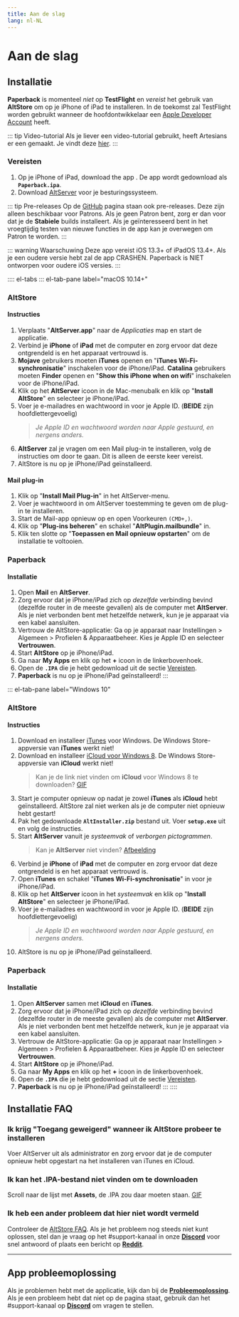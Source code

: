 ```yaml
---
title: Aan de slag
lang: nl-NL
---
```


# Aan de slag

## Installatie
**Paperback** is momenteel _niet_ op **TestFlight** en _vereist_ het gebruik van **AltStore** om op je iPhone of iPad te installeren. In de toekomst zal TestFlight worden gebruikt wanneer de hoofdontwikkelaar een [Apple Developer Account](https://developer.apple.com/programs/) heeft.

::: tip Video-tutorial
Als je liever een video-tutorial gebruikt, heeft Artesians er een gemaakt. Je vindt deze [hier](https://www.youtube.com/watch?v=n1KRwsxNiWY).
:::

### Vereisten
1. Op je iPhone of iPad, download the app <Download text="hier"/>. De app wordt gedownload als **`Paperback.ipa`**.
2. Download [AltServer](https://altstore.io/) voor je besturingssysteem.

::: tip Pre-releases
Op de [GitHub](https://github.com/Paperback-iOS/app/releases) pagina staan ook pre-releases. Deze zijn alleen beschikbaar voor Patrons. Als je geen Patron bent, zorg er dan voor dat je de **Stabiele** builds installeert.
Als je geïnteresseerd bent in het vroegtijdig testen van nieuwe functies in de app kan je overwegen om Patron te worden.
:::

::: warning Waarschuwing
Deze app vereist iOS 13.3+ of iPadOS 13.4+. Als je een oudere versie hebt zal de app CRASHEN. Paperback is NIET ontworpen voor oudere iOS versies.
:::

:::: el-tabs
::: el-tab-pane label="macOS 10.14+"
### AltStore
#### Instructies
1. Verplaats "**AltServer.app**" naar de *Applicaties* map en start de applicatie.
2. Verbind je **iPhone** of **iPad** met de computer en zorg ervoor dat deze ontgrendeld is en het apparaat vertrouwd is.
3. **Mojave** gebruikers moeten **iTunes** openen en "**iTunes Wi-Fi-synchronisatie**" inschakelen voor de iPhone/iPad.
   **Catalina** gebruikers moeten **Finder** openen en "**Show this iPhone when on wifi**" inschakelen voor de iPhone/iPad.
4. Klik op het **AltServer** icoon in de Mac-menubalk en klik op "**Install AltStore**" en selecteer je iPhone/iPad.
5. Voer je e-mailadres en wachtwoord in voor je Apple ID. (**BEIDE** zijn hoofdlettergevoelig)
	> *Je Apple ID en wachtwoord worden naar Apple gestuurd, en nergens anders.*
6. **AltServer** zal je vragen om een Mail plug-in te installeren, volg de instructies om door te gaan. Dit is alleen de eerste keer vereist.
7. AltStore is nu op je iPhone/iPad geïnstalleerd.

#### Mail plug-in
1. Klik op "**Install Mail Plug-in**" in het AltServer-menu.
2. Voer je wachtwoord in om AltServer toestemming te geven om de plug-in te installeren.
3. Start de Mail-app opnieuw op en open Voorkeuren `(CMD+,)`.
4. Klik op "**Plug-ins beheren**" en schakel "**AltPlugin.mailbundle**" in.
5. Klik ten slotte op "**Toepassen en Mail opnieuw opstarten**" om de installatie te voltooien.

### Paperback
#### Installatie
1. Open **Mail** en **AltServer**.
2. Zorg ervoor dat je iPhone/iPad zich op _dezelfde_ verbinding bevind (dezelfde router in de meeste gevallen) als de computer met **AltServer**. Als je niet verbonden bent met hetzelfde netwerk, kun je je apparaat via een kabel aansluiten.
3. Vertrouw de AltStore-applicatie: Ga op je apparaat naar Instellingen > Algemeen > Profielen & Apparaatbeheer. Kies je Apple ID en selecteer **Vertrouwen**.
4. Start **AltStore** op je iPhone/iPad.
5. Ga naar **My Apps** en klik op het **+** icoon in de linkerbovenhoek.
6. Open de **`.IPA`** die je hebt gedownload uit de sectie [Vereisten](/nl/help/guides/getting-started/#vereisten).
7. **Paperback** is nu op je iPhone/iPad geïnstalleerd!
:::

::: el-tab-pane label="Windows 10"
### AltStore
#### Instructies
1. Download en installeer [iTunes](https://www.apple.com/itunes/download/win64) voor Windows.
   <el-tag type="warning">De Windows Store-appversie van **iTunes** werkt niet!</el-tag>
2. Download en installeer [iCloud voor Windows 8](https://support.apple.com/en-us/HT204283).
   <el-tag type="warning">De Windows Store-appversie van **iCloud** werkt niet!</el-tag>
	> Kan je de link niet vinden om **iCloud** voor Windows 8 te downloaden? [GIF](https://imgur.com/a/P1ef4Wd)
3. Start je computer opnieuw op nadat je zowel **iTunes** als **iCloud** hebt geïnstalleerd.
   <el-tag type="warning">AltStore zal niet werken als je de computer niet opnieuw hebt gestart!</el-tag>
4. Pak het gedownloade **`AltInstaller.zip`** bestand uit. Voer **`setup.exe`** uit en volg de instructies.
5. Start **AltServer** vanuit je *systeemvak* of *verborgen pictogrammen*.
	> Kan je **AltServer** niet vinden? [Afbeelding](https://imgur.com/a/rSagfh2)
6. Verbind je **iPhone** of **iPad** met de computer en zorg ervoor dat deze ontgrendeld is en het apparaat vertrouwd is.
7. Open **iTunes** en schakel "**iTunes Wi-Fi-synchronisatie**" in voor je  iPhone/iPad.
8. Klik op het **AltServer** icoon in het *systeemvak* en klik op "**Install AltStore**" en selecteer je iPhone/iPad.
9. Voer je e-mailadres en wachtwoord in voor je Apple ID. (**BEIDE** zijn hoofdlettergevoelig)
	> *Je Apple ID en wachtwoord worden naar Apple gestuurd, en nergens anders.*
10. AltStore is nu op je iPhone/iPad geïnstalleerd.

### Paperback
#### Installatie
1. Open **AltServer** samen met **iCloud** en **iTunes**.
2. Zorg ervoor dat je iPhone/iPad zich op _dezelfde_ verbinding bevind (dezelfde router in de meeste gevallen) als de computer met **AltServer**. Als je niet verbonden bent met hetzelfde netwerk, kun je je apparaat via een kabel aansluiten.
3. Vertrouw de AltStore-applicatie: Ga op je apparaat naar Instellingen > Algemeen > Profielen & Apparaatbeheer. Kies je Apple ID en selecteer **Vertrouwen**.
4. Start **AltStore** op je iPhone/iPad.
5. Ga naar **My Apps** en klik op het **+** icoon in de linkerbovenhoek.
6. Open de **`.IPA`** die je hebt gedownload uit de sectie [Vereisten](/nl/help/guides/getting-started/#vereisten).
7. **Paperback** is nu op je iPhone/iPad geïnstalleerd!
:::
::::

## Installatie FAQ
### Ik krijg "Toegang geweigerd" wanneer ik AltStore probeer te installeren
Voer AltServer uit als administrator en zorg ervoor dat je de computer opnieuw hebt opgestart na het installeren van iTunes en iCloud.

### Ik kan het .IPA-bestand niet vinden om te downloaden
Scroll naar de lijst met **Assets**, de .IPA zou daar moeten staan. [GIF](https://imgur.com/a/onrwNC8)

### Ik heb een ander probleem dat hier niet wordt vermeld
Controleer de [AltStore FAQ](https://altstore.io/faq/). Als je het probleem nog steeds niet kunt oplossen, stel dan je vraag op het #support-kanaal in onze **[Discord](https://discord.gg/Ny83JV3)** voor snel antwoord of plaats een bericht op **[Reddit](https://www.reddit.com/r/Paperback/)**.

---

## App probleemoplossing
Als je problemen hebt met de applicatie, kijk dan bij de **[Probleemoplossing](/nl/help/faq/#probleemoplossing)**. Als je een probleem hebt dat niet op de pagina staat, gebruik dan het #support-kanaal op **[Discord](https://discord.gg/Ny83JV3)** om vragen te stellen.
